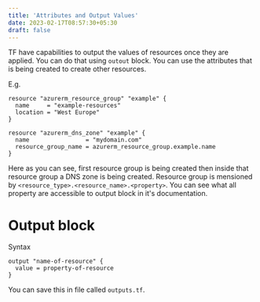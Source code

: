 ```yaml
---
title: 'Attributes and Output Values'
date: 2023-02-17T08:57:30+05:30
draft: false
---
```


TF have capabilities to output the values of resources once they are applied. You can do that using `outout` block. You can use the attributes that is being created to create other resources.

E.g.

```
resource "azurerm_resource_group" "example" {
  name     = "example-resources"
  location = "West Europe"
}

resource "azurerm_dns_zone" "example" {
  name                = "mydomain.com"
  resource_group_name = azurerm_resource_group.example.name
}
```

Here as you can see, first resource group is being created then inside that resource group a DNS zone is being created. Resource group is mensioned by `<resource_type>.<resource_name>.<property>`. You can see what all property are accessible to output block in it's documentation.

# Output block

Syntax

```
output "name-of-resource" {
  value = property-of-resource
}
```

You can save this in file called `outputs.tf`.
